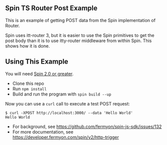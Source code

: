 ## Spin TS Router Post Example

This is an example of getting POST data from the Spin implementation of Router.

Spin uses itt-router 3, but it is easier to use the Spin primitives to get the post body than it is to use itty-router middleware from within Spin. This shows how it is done.

## Using This Example

You will need [Spin 2.0 or greater](https://developer.fermyon.com/spin).

* Clone this repo
* Run `npm install`
* Build and run the program with `spin build --up`

Now you can use a `curl` call to execute a test POST request:

```console
$ curl -XPOST http://localhost:3000/ --data 'Hello World'
Hello World
```

* For background, see https://github.com/fermyon/spin-js-sdk/issues/132
* For more documentation, see https://developer.fermyon.com/spin/v2/http-trigger
